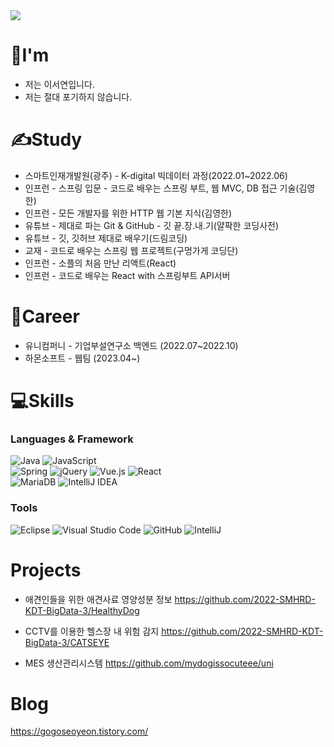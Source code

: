 
<img src="https://capsule-render.vercel.app/api?type=waving&color=gradient&height=200&section=header&text=Welcom&fontSize=90&fontColor=141A72&fontAlignY=39&desc=Seoyeon's%20Github%20Profile&descAlignY=57&descAlign=57.5" />

# 👋I'm

- 저는 이서연입니다.
- 저는 절대 포기하지 않습니다.

# ✍Study

- 스마트인재개발원(광주) - K-digital 빅데이터 과정(2022.01~2022.06)
- 인프런 - 스프링 입문 - 코드로 배우는 스프링 부트, 웹 MVC, DB 접근 기술(김영한)
- 인프런 - 모든 개발자를 위한 HTTP 웹 기본 지식(김영한)
- 유튜브 - 제대로 파는 Git & GitHub - 깃 끝.장.내.기(얄팍한 코딩사전)
- 유튜브 - 깃, 깃허브 제대로 배우기(드림코딩)
- 교재 - 코드로 배우는 스프링 웹 프로젝트(구멍가게 코딩단)
- 인프런 - 소플의 처음 만난 리액트(React)
- 인프런 - 코드로 배우는 React with 스프링부트 API서버

# 💼Career

- 유니컴퍼니 - 기업부설연구소 백엔드  (2022.07~2022.10)
- 하몬소프트 - 웹팀  (2023.04~)

# 💻Skills

### Languages & Framework
![Java](https://img.shields.io/badge/java-%23ED8B00.svg?style=for-the-badge&logo=openjdk&logoColor=white)
![JavaScript](https://img.shields.io/badge/javascript-%23323330.svg?style=for-the-badge&logo=javascript&logoColor=%23F7DF1E)
<br/>
![Spring](https://img.shields.io/badge/spring-%236DB33F.svg?style=for-the-badge&logo=spring&logoColor=white)
![jQuery](https://img.shields.io/badge/jquery-%230769AD.svg?style=for-the-badge&logo=jquery&logoColor=white)
![Vue.js](https://img.shields.io/badge/vuejs-%2335495e.svg?style=for-the-badge&logo=vuedotjs&logoColor=%234FC08D)
![React](https://img.shields.io/badge/react-%2320232a.svg?style=for-the-badge&logo=react&logoColor=%2361DAFB)
<br/>
![MariaDB](https://img.shields.io/badge/MariaDB-003545?style=for-the-badge&logo=mariadb&logoColor=white)
![IntelliJ IDEA](https://img.shields.io/badge/IntelliJIDEA-000000.svg?style=for-the-badge&logo=intellij-idea&logoColor=white)



### Tools
![Eclipse](https://img.shields.io/badge/Eclipse-2C2255.svg?&style=for-the-badge&logo=Eclipse&logoColor=white)
![Visual Studio Code](https://img.shields.io/badge/Visual%20Studio%20Code-0078d7.svg?style=for-the-badge&logo=visual-studio-code&logoColor=white)
![GitHub](https://img.shields.io/badge/github-%23121011.svg?style=for-the-badge&logo=github&logoColor=white)
![IntelliJ](https://img.shields.io/badge/IntelliJ%20IDEAE-000000?style=flat&logo=EclipseIDE&logoColor=white)

# Projects
- 애견인들을 위한 애견사료 영양성분 정보
https://github.com/2022-SMHRD-KDT-BigData-3/HealthyDog

- CCTV를 이용한 헬스장 내 위험 감지
https://github.com/2022-SMHRD-KDT-BigData-3/CATSEYE

- MES 생산관리시스템
https://github.com/mydogissocuteee/uni

# Blog

https://gogoseoyeon.tistory.com/
